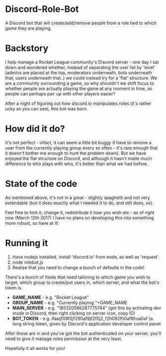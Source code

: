 # Discord-Role-Bot
A Discord bot that will create/add/remove people from a role tied to which game they are playing.

# Backstory
I help manage a Rocket League community's Discord server - one day I sat down and wondered whether, instead of separating the user list by 'level' (admins are placed at the top, moderators underneath, bots underneath that, users underneath that..) we could instead try for a 'flat' structure. We are a community surrounding a game, so why shouldn't we shift focus to whether people are actually playing the game at any moment in time, so people can perhaps pair up with other players easier?

After a night of figuring out how discord.io manipulates roles (it's rather ucky as you can see), this bot was born.

# How did it do?
It's not perfect - infact, it can seem a little bit buggy (I have to remove a user from the currently playing group every so often - it's rare enough that it doesn't bother me enough to hunt the problem down). But we have enjoyed the flat structure on Discord, and although it hasn't made much difference to who plays with who, it's better than what we had before.

# State of the code
As mentioned above, it's not in a great - slightly spaghetti and not very extendable (but it does exactly what I needed it to do, and still does, so).

Feel free to fork it, change it, redistribute it how you wish etc - as of right now (March 12th 2017) I have no plans on developing this into something more robust, so have at it!

# Running it
1. Have nodejs installed, install 'discord.io' from node, as well as 'request'.
2. node rolebot.js
3. Realise that you need to change a bunch of defaults in the code!

There's a bunch of fields that need tailoring to which game you wish to target, which group to create/put users in, which server, and what the bot's token is.

 - **GAME_NAME** - e.g. "Rocket League"
 - **GROUP_NAME** - e.g. "Currently playing "+GAME_NAME
 - **MAIN_SERVER** - e.g. "185320586287775744" (get this by activating dev mode in Discord, then right clicking on server icon, copy ID)
 - **BOT_TOKEN** - e.g. ifasijf09f2jf290af9jf2f0j2_f2h092fh0af9hsa0sf (a long string token, given by Discord's application developer control panel

After those are in and you've got the bot authenticated on your server, you'll need to give it manage roles permission at the very least.

Hopefully it all works for you!

